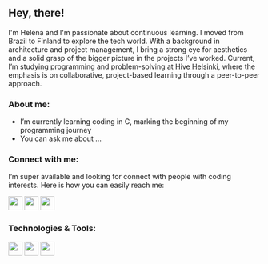 ## Hey, there!

I'm Helena and I'm passionate about continuous learning. I moved from Brazil to Finland to explore the tech world. With a background in architecture and project management, I bring a strong eye for aesthetics and a solid grasp of the bigger picture in the projects I’ve worked. Current, I’m studying programming and problem-solving at [Hive Helsinki](https://www.hive.fi/en/), where the emphasis is on collaborative, project-based learning through a peer-to-peer approach.

### About me:

- I’m currently learning coding in C, marking the beginning of my programming journey
- You can ask me about …

### Connect with me:

I’m super available and looking for connect with people with coding interests. Here is how you can easily reach me:

[<img height="28" width="28" src="https://cdn.simpleicons.org/linkedin/black/white" />](https://www.linkedin.com/in/helenautzig/)
[<img height="28" width="28" src="https://cdn.simpleicons.org/gmail/black/white" />](mailto:helenautzig@gmail.com)
[<img height="28" width="28" src="https://cdn.simpleicons.org/telegram/black/white" />](https://t.me/hlntzg)

### Technologies & Tools:
<img height="28" width="28" src="https://cdn.simpleicons.org/c/black/white" />
<img height="28" width="28" src="https://cdn.simpleicons.org/github/black/white" />
<img height="28" width="28" src="https://cdn.simpleicons.org/vim/black/white" />
